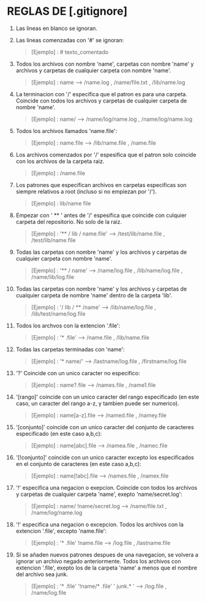 REGLAS DE [.gitignore] 
==========================

1. Las lineas en blanco se ignoran.  

2. Las lineas comenzadas con '#' se ignoran:  
	> [Ejemplo] : # texto_comentado  

3. Todos los archivos con nombre 'name', carpetas con nombre 'name' y archivos y carpetas de cualquier carpeta con nombre 'name'.  
	> [Ejemplo] : name --> /name.log , /name/file.txt , /lib/name.log  

4. La terminacion con '/' especifica que el patron es para una carpeta. Coincide con todos los archivos y carpetas de cualquier carpeta de nombre 'name'.  
	> [Ejemplo] : name/ --> /name/log/name.log , /name/log/name.log  

5. Todos los archivos llamados 'name.file':  
	> [Ejemplo] : name.file --> /lib/name.file , /name.file  

6. Los archivos comenzados por '/' espesifica que el patron solo coincide con los archivos de la carpeta raiz.
	> [Ejemplo] : /name.file  

7. Los patrones que especifican archivos en carpetas especificas son siempre relativos a root (incluso si no empiezan por '/').  
	> [Ejemplo] : lib/name file

8. Empezar con ' ** ' antes de '/' espesifica que coincide con culquier carpeta del repositorio. No solo de la raiz.
	> [Ejemplo] : '** / lib / name.file' --> /test/lib/name.file , /test/lib/name.file  

9. Todas las carpetas con nombre 'name' y los archivos y carpetas de cualquier carpeta con nombre 'name'.  
	> [Ejemplo] : '** / name' --> /name/log.file , /lib/name/log.file , /name/lib/log.file  

10. Todas las carpetas con nombre 'name' y los archivos y carpetas de cualquier carpeta de nombre 'name' dentro de la carpeta 'lib'.  
	> [Ejemplo] : '/ lib / ** /name' --> /lib/name/log.file , /lib/test/name/log.file  

11. Todos los archvos con la extencion '.file':  
	> [Ejemplo] : '* .file' --> /name.file , /lib/name.file  

12. Todas las carpetas terminadas con 'name':  
	> [Ejemplo] : '* name/' --> /lastname/log.file , /firstname/log.file  

13. '?' Coincide con un unico caracter no especifico:  
	> [Ejemplo] : name?.file --> /names.file , /name1.file  

14. '[rango]' coincide con un unico caracter del rango especificado (en este caso, un caracter del rango a-z, y tambien puede ser numerico).  
	> [Ejemplo] : name[a-z].file --> /named.file , /namey.file  

15. '[conjunto]' coincide con un unico caracter del conjunto de caracteres especificado (en este caso a,b,c):  
	> [Ejemplo] : name[abc].file --> /namea.file , /namec.file  

16. '[!conjunto]' coincide con un unico caracter excepto los especificados en el conjunto de caracteres (en este caso a,b,c):  
	> [Ejemplo] : name[!abc].file --> /names.file , /namex.file  

17. '!' especifica una negacion o exepcion. Coincide con todos los archivos y carpetas de cualquier carpeta 'name', exepto 'name/secret.log':  
	> [Ejemplo] : name/ !name/secret.log --> /name/file.txt , /name/log/name.log  

18. '!' especifica una negacion o excepcion. Todos los archivos con la extencion '.file', excepto 'name.file':  
	> [Ejemplo] : '* .file' !name.file --> /log.file , /lastname.file  

19. Si se añaden nuevos patrones despues de una navegacion, se volvera a ignorar un archivo negado anteriormente. Todos los archivos con extencion '.file', exepto los de la carpeta 'name' a menos que el nombre del archivo sea junk.
	> [Ejemplo] : '* .file' '!name/* .file' ' junk.* ' --> /log.file , /name/log.file
